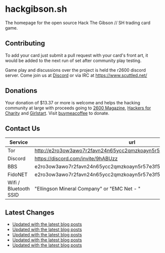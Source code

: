 # hackgibson.sh
The homepage for the open source Hack The Gibson // SH trading card game.


## Contributing

To add your card just submit a pull request with your card's front art, it would be added to the next run of set after community play testing.

Game play and discussions over the project is held the r2600 discord server. Come join us at [Discord](https://discord.com/invite/9hABUzz) or via IRC at https://www.scuttled.net/


## Donations

Your donation of $13.37 or more is welcome and helps the hacking community at large with proceeds going to [2600 Magazine](https://2600.com/), [Hackers for Charity](https://hackersforcharity.org) and [Girlstart](https://girlstart.org).  Visit [buymeacoffee](https://www.buymeacoffee.com/hackgibson.sh) to donate.


## Contact Us

Service | url
-|-
Tor | http://e2ro3ow3awo7r2favn24n65ycc2qmzkoayn5r57e3f56nvjwdcgg32ad.onion
Discord | https://discord.com/invite/9hABUzz
BBS | e2ro3ow3awo7r2favn24n65ycc2qmzkoayn5r57e3f56nvjwdcgg32ad.onion:23
FidoNET | e2ro3ow3awo7r2favn24n65ycc2qmzkoayn5r57e3f56nvjwdcgg32ad.onion:24554
Wifi / Bluetooth SSID | "Ellingson Mineral Company" or "EMC Net - <fidonet address>"

## Latest Changes
<!-- BLOG-POST-LIST:START -->
- [Updated with the latest blog posts](https://github.com/DFW2600/hackgibson.sh/commit/52c30d70bedcf67293d11b14d7881ce1c349189e)
- [Updated with the latest blog posts](https://github.com/DFW2600/hackgibson.sh/commit/1507be5368c28152b5d3a7b2ad02fc3a92b79fb8)
- [Updated with the latest blog posts](https://github.com/DFW2600/hackgibson.sh/commit/c391870ec7fe977b2f95c5d8a3b1f2158f11d581)
- [Updated with the latest blog posts](https://github.com/DFW2600/hackgibson.sh/commit/a18ab18b5f85ca04cd553be771edbc5e0a73821f)
- [Updated with the latest blog posts](https://github.com/DFW2600/hackgibson.sh/commit/c08994d4798c780099b59fedc674321d45fbf01e)
<!-- BLOG-POST-LIST:END -->
